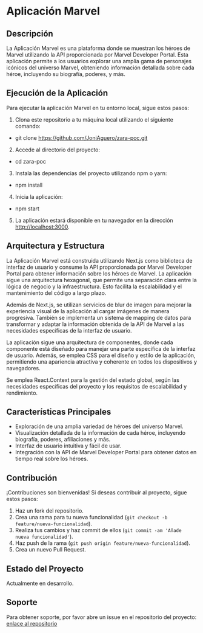 # Aplicación Marvel

## Descripción

La Aplicación Marvel es una plataforma donde se muestran los héroes de Marvel utilizando la API proporcionada por Marvel Developer Portal. Esta aplicación permite a los usuarios explorar una amplia gama de personajes icónicos del universo Marvel, obteniendo información detallada sobre cada héroe, incluyendo su biografía, poderes, y más.

## Ejecución de la Aplicación

Para ejecutar la aplicación Marvel en tu entorno local, sigue estos pasos:

1. Clona este repositorio a tu máquina local utilizando el siguiente comando:

- git clone https://github.com/JoniAguero/zara-poc.git

2. Accede al directorio del proyecto:

- cd zara-poc

3. Instala las dependencias del proyecto utilizando npm o yarn:

- npm install

4. Inicia la aplicación:

- npm start

5. La aplicación estará disponible en tu navegador en la dirección [http://localhost:3000](http://localhost:3000).

## Arquitectura y Estructura

La Aplicación Marvel está construida utilizando Next.js como biblioteca de interfaz de usuario y consume la API proporcionada por Marvel Developer Portal para obtener información sobre los héroes de Marvel. La aplicación sigue una arquitectura hexagonal, que permite una separación clara entre la lógica de negocio y la infraestructura. Esto facilita la escalabilidad y el mantenimiento del código a largo plazo.

Además de Next.js, se utilizan servicios de blur de imagen para mejorar la experiencia visual de la aplicación al cargar imágenes de manera progresiva. También se implementa un sistema de mapping de datos para transformar y adaptar la información obtenida de la API de Marvel a las necesidades específicas de la interfaz de usuario.

La aplicación sigue una arquitectura de componentes, donde cada componente está diseñado para manejar una parte específica de la interfaz de usuario. Además, se emplea CSS para el diseño y estilo de la aplicación, permitiendo una apariencia atractiva y coherente en todos los dispositivos y navegadores.

Se emplea React.Context para la gestión del estado global, según las necesidades específicas del proyecto y los requisitos de escalabilidad y rendimiento.

## Características Principales

- Exploración de una amplia variedad de héroes del universo Marvel.
- Visualización detallada de la información de cada héroe, incluyendo biografía, poderes, afiliaciones y más.
- Interfaz de usuario intuitiva y fácil de usar.
- Integración con la API de Marvel Developer Portal para obtener datos en tiempo real sobre los héroes.

## Contribución

¡Contribuciones son bienvenidas! Si deseas contribuir al proyecto, sigue estos pasos:

1. Haz un fork del repositorio.
2. Crea una rama para tu nueva funcionalidad (`git checkout -b feature/nueva-funcionalidad`).
3. Realiza tus cambios y haz commit de ellos (`git commit -am 'Añade nueva funcionalidad'`).
4. Haz push de la rama (`git push origin feature/nueva-funcionalidad`).
5. Crea un nuevo Pull Request.

## Estado del Proyecto

Actualmente en desarrollo.

## Soporte

Para obtener soporte, por favor abre un issue en el repositorio del proyecto: [enlace al repositorio](https://github.com/JoniAguero/zara-poc)
